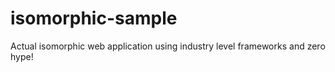 # isomorphic-sample
Actual isomorphic web application using industry level frameworks and zero hype!
